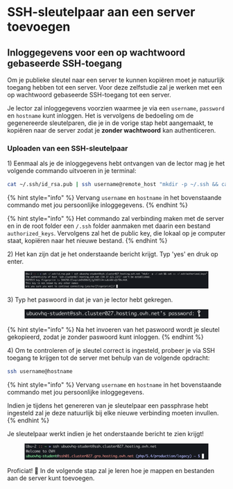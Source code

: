 # SSH-sleutelpaar aan een server toevoegen

## Inloggegevens voor een op wachtwoord gebaseerde SSH-toegang

Om je publieke sleutel naar een server te kunnen kopiëren moet je natuurlijk toegang hebben tot een server. Voor deze zelfstudie zal je werken met een op wachtwoord gebaseerde SSH-toegang tot een server.

Je lector zal inloggegevens voorzien waarmee je via een `username`, `password` en `hostname` kunt inloggen. Het is vervolgens de bedoeling om de gegenereerde sleutelparen, die je in de vorige stap hebt aangemaakt, te kopiëren naar de server zodat je **zonder wachtwoord** kan authenticeren.

### Uploaden van een SSH-sleutelpaar

1\) Eenmaal als je de inloggegevens hebt ontvangen van de lector mag je het volgende commando uitvoeren in je terminal:

```bash
cat ~/.ssh/id_rsa.pub | ssh username@remote_host "mkdir -p ~/.ssh && cat >> ~/.ssh/authorized_keys"
```

{% hint style="info" %}
Vervang `username` en `hostname` in het bovenstaande commando met jou persoonlijke inloggegevens.&#x20;
{% endhint %}

{% hint style="info" %}
Het commando zal verbinding maken met de server en in de root folder een `/.ssh` folder aanmaken met daarin een bestand `authorized_keys`. Vervolgens zal het de public key, die lokaal op je computer staat, kopiëren naar het nieuwe bestand.
{% endhint %}

2\) Het kan zijn dat je het onderstaande bericht krijgt. Typ 'yes' en druk op enter.

<figure><img src="../../.gitbook/assets/image (1).png" alt=""><figcaption></figcaption></figure>

3\) Typ het paswoord in dat je van je lector hebt gekregen.

<figure><img src="../../.gitbook/assets/image.png" alt=""><figcaption></figcaption></figure>

{% hint style="info" %}
Na het invoeren van het paswoord wordt je sleutel gekopieerd, zodat je zonder paswoord kunt inloggen.
{% endhint %}

4\) Om te controleren of je sleutel correct is ingesteld, probeer je via SSH toegang te krijgen tot de server met behulp van de volgende opdracht:

```bash
ssh username@hostname
```

{% hint style="info" %}
Vervang `username` en `hostname` in het bovenstaande commando met jou persoonlijke inloggegevens.

Indien je tijdens het genereren van je sleutelpaar een passphrase hebt ingesteld zal je deze natuurlijk  bij elke nieuwe verbinding moeten invullen.
{% endhint %}

Je sleutelpaar werkt indien je het onderstaande bericht te zien krijgt!

<figure><img src="../../.gitbook/assets/image (4).png" alt=""><figcaption></figcaption></figure>

Proficiat! :tada: In de volgende stap zal je leren hoe je mappen en bestanden aan de server kunt toevoegen.
